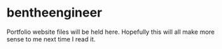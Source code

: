 # bentheengineer

Portfolio website files will be held here. Hopefully this will all make more sense to me next time I read it. 


